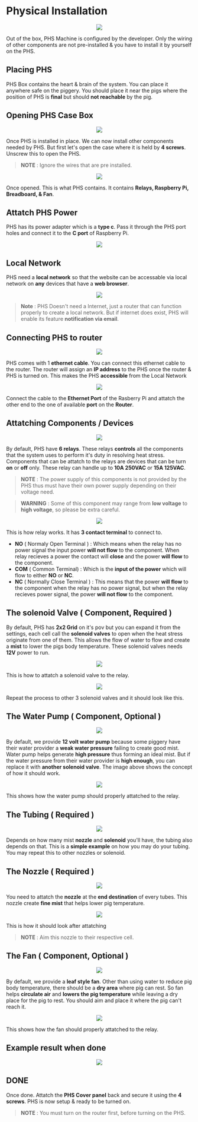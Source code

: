 # Physical Installation

<center>
    <img src="/docs/_media/phs_install.png">
</center>

Out of the box, PHS Machine is configured by the developer. Only the wiring of other components are not pre-installed & you have to install it by yourself on the PHS.

## Placing PHS

PHS Box contains the heart & brain of the system. You can place it anywhere safe on the piggery. You should place it near the pigs where the position of PHS is **final** but should **not reachable** by the pig.

## Opening PHS Case Box

<center>
    <img src="/docs/_media/scrw.png">
</center>

Once PHS is installed in place. We can now install other components needed by PHS. But first let's open the case where it is held by **4 screws**. Unscrew this to open the PHS.

> **NOTE** : Ignore the wires that are pre installed.

<center>
    <img src="/docs/_media/phs_box_open.png">
</center>

Once opened. This is what PHS contains. It contains **Relays, Raspberry Pi, Breadboard, & Fan**.

## Attatch PHS Power 

PHS has its power adapter which is a **type c**. Pass it through the PHS port holes and connect it to the **C port** of Raspberry Pi.

<center>
    <img src="/docs/_media/phs_power.png">
</center>

## Local Network 

PHS need a **local network** so that the website can be accessable via local network on **any** devices that have a **web browser**. 

<center>
    <img src="/docs/_media/network_topo.png">
</center>

> **Note** : PHS Doesn't need a Internet, just a router that can function properly to create a local network. But if internet does exist, PHS will enable its feature **notification via email**.

## Connecting PHS to router

<center>
    <img src="/docs/_media/catcable.png">
</center>

PHS comes with 1 **ethernet cable**. You can connect this ethernet cable to the router. The router will assign an **IP address** to the PHS once the router & PHS is turned on. This makes the PHS **accessible** from the Local Network

<center>
    <img src="/docs/_media/phs_ether.png">
</center>

Connect the cable to the **Ethernet Port** of the Rasberry Pi and attatch the other end to the one of available **port** on the **Router**.


## Attatching Components / Devices 

<center>
    <img src="/docs/_media/phs_relays.png">
</center>

By default, PHS have **6 relays**. These relays **controls** all the components that the system uses to perform it's duty in resolving heat stress. Components that can be attatch to the relays are devices that can be turn **on** or **off** only. These relay can handle up to **10A 250VAC** or **15A 125VAC**.


> **NOTE** : The power supply of this components is not provided by the PHS thus must have their own power supply depending on their voltage need.

> **WARNING** : Some of this component may range from **low voltage** to **high voltage**, so please be extra careful.

<center>
    <img src="/docs/_media/phs_relay_diag.png">
</center>

This is how relay works. It has **3 contact terminal** to connect to.

- **NO** ( Normaly Open Terminal ) : Which means when the relay has no power signal the input power **will not flow** to the component. When relay recieves a power the contact will **close** and the power **will flow** to the component.
- **COM** ( Common Terminal) : Which is the **input of the power** which will flow to either **NO** or **NC**.
- **NC** ( Normally Close Terminal ) : This means that the power **will flow** to the component when the relay has no power signal, but when the relay recieves power signal, the power **will not flow** to the component.

## The solenoid Valve ( Component, Required )

By default, PHS has **2x2 Grid** on it's pov but you can expand it from the settings, each cell call the **solenoid valves** to open when the heat stress originate from one of them. This allows the flow of water to flow and create a **mist** to lower the pigs body temperature. These solenoid valves needs **12V** power to run.

<center>
    <img src="/docs/_media/phs_solenoid_attatchment.png">
</center>

This is how to attatch a solenoid valve to the relay.

<center>
    <img src="/docs/_media/phs_solenoids.png">
</center>

Repeat the process to other 3 solenoid valves and it should look like this.

## The Water Pump ( Component, Optional )

<center>
    <img src="/docs/_media/phs_pump.png">
</center>

By default, we provide  **12 volt water pump** because some piggery have their water provider a **weak water pressure** failing to create good mist. Water pump helps generate **high pressure** thus forming an ideal mist. But if the water pressure from their water provider is **high enough**, you can replace it with **another solenoid valve**. The image above shows the concept of how it should work.

<center>
    <img src="/docs/_media/phs_relay_pump.png">
</center>

This shows how the water pump should properly attatched to the relay.

## The Tubing ( Required )

<center>
    <img src="/docs/_media/phs_tubing.png">
</center>

Depends on how many mist **nozzle** and **solenoid** you'll have, the tubing also depends on that. This is a **simple example** on how you may do your tubing. You may repeat this to other nozzles or solenoid.

## The Nozzle ( Required )

<center>
    <img src="/docs/_media/phs_nozzle.png">
</center>

You need to attatch the **nozzle** at the **end destination** of every tubes. This nozzle create **fine mist** that helps lower pig temperature.

<center>
    <img src="/docs/_media/phs_tubing_nozzle.png">
</center>

This is how it should look after attatching

> **NOTE** : Aim this nozzle to their respective cell.

## The Fan ( Component, Optional )

<center>
    <img src="/docs/_media/phs_fan.png">
</center>

By default, we provide a **leaf style fan**. Other than using water to reduce pig body temperature, there should be a **dry area** where pig can rest. So fan helps **circulate air** and **lowers the pig temperature** while leaving a dry place for the pig to rest. You should aim and place it where the pig can't reach it.


<center>
    <img src="/docs/_media/phs_relay_fan.png">
</center>

This shows how the fan should properly attatched to the relay.

## Example result when done

<center>
    <img src="/docs/_media/Example.png">
</center>

## DONE

Once done. Attatch the **PHS Cover panel** back and secure it using the **4 screws**. PHS is now setup & ready to be turned on.

> **NOTE** : You must turn on the router first, before turning on the PHS.
